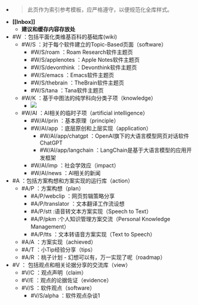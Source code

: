 - > 此页作为索引参考模板，应严格遵守，以便规范化全库样式。
- **[[Inbox]]**
    - __建议和缓存内容存放处__
- #W ：包括平面化类维基百科的基础库(wiki)
    - #W/S ：对于每个软件建立的Topic-Based页面（software）
        - #W/S/roam ：Roam Research软件主题页
        - #W/S/applenotes ：Apple Notes软件主题页
        - #W/S/devonthink ：Devonthink软件主题页
        - #W/S/emacs ：Emacs软件主题页
        - #W/S/thebrain ：TheBrain软件主题页
        - #W/S/tana ：Tana软件主题页
    - #W/K ：基于中图法的纯学科向分类子项（knowledge）
        - ![](https://firebasestorage.googleapis.com/v0/b/firescript-577a2.appspot.com/o/imgs%2Fapp%2FInsightSphere%2Fm4Uhp-C3xo.png?alt=media&token=8e169ff8-03a7-45d6-a841-ea5f9508d928)
    - #W/AI ：AI相关的临时子项（artificial intelligence）
        - #W/AI/prin ：基本原理（principle）
        - #W/AI/app ：底层原创和上层实现（application）
            - #W/AI/app/chatgpt ：OpenAI旗下的大语言模型网页对话软件ChatGPT
            - #W/AI/app/langchain ：LangChain是基于大语言模型的应用开发框架
        - #W/AI/imp ：社会学效应（impact）
        - #W/AI/news ：AI相关的新闻
- #A ：包括方案构想和方案实现的运行库（action）
    - #A/P ：方案构想（plan）
        - #A/P/webclip ：网页剪辑策略分享
        - #A/P/translator ：文本翻译工作流设想
        - #A/P/stt :语音转文本方案实现（Speech to Text）
        - #A/P/pkm :个人知识管理方案交流（Personal Knowledge Management）
        - #A/P/tts ：文本转语音方案实现（Text to Speech）
    - #A/A ：方案实现（achieved）
    - #A/T ：小Tip经验分享（tips）
    - #A/R ：桃子计划 - 幻想可以有，万一实现了呢（roadmap）
- #V ： 包括观点和相关论据分享的交流库（view）
    - #V/C ：观点声明（claim）
    - #V/E ：观点的论据佐证（evidence）
    - #V/S ：软件观点（software）
        - #V/S/alpha ：软件观点杂谈1
